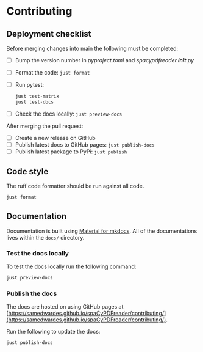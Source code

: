 # Contributing

## Deployment checklist

Before merging changes into main the following must be completed:

- [ ] Bump the version number in *pyproject.toml* and *spacypdfreader.__init__.py*
- [ ] Format the code: `just format`
- [ ] Run pytest:

    ```bash
    just test-matrix
    just test-docs
    ```

- [ ] Check the docs locally: `just preview-docs`

After merging the pull request:

- [ ] Create a new release on GitHub
- [ ] Publish latest docs to GitHub pages: `just publish-docs`
- [ ] Publish latest package to PyPi: `just publish`

## Code style

The ruff code formatter should be run against all code.

```bash
just format
```

## Documentation

Documentation is built using [Material for mkdocs](https://squidfunk.github.io/mkdocs-material/). All of the documentations lives within the `docs/` directory.

### Test the docs locally

To test the docs locally run the following command:

```bash
just preview-docs
```

### Publish the docs

The docs are hosted on using GitHub pages at [https://samedwardes.github.io/spaCyPDFreader/contributing/](https://samedwardes.github.io/spaCyPDFreader/contributing/).

Run the following to update the docs:

```bash
just publish-docs
```